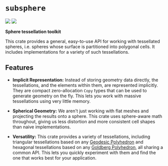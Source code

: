 # `subsphere` 
[![](https://img.shields.io/crates/v/subsphere.svg)](https://crates.io/crates/subsphere)
[![](https://docs.rs/subsphere/badge.svg)](https://docs.rs/subsphere/)

**Sphere tessellation toolkit**

This crate provides a general, easy-to-use API for working with tessellated spheres, i.e. spheres
whose surface is partitioned into polygonal cells. It includes implementations for a variety of
such tessellations.

## Features

* **Implicit Representation:** Instead of storing geometry data directly, the
tessellations, and the elements within them, are represented implicitly. They are compact
zero-allocation `Copy` types that can be used to generate geometry on the fly. This lets you work
with massive tessellations using very little memory.

* **Spherical Geometry:** We aren't just working with flat meshes and projecting the results
onto a sphere. This crate uses sphere-aware math throughout, giving us less distortion and
more consistent cell shapes than naive implementations.

* **Versatility:** This crate provides a variety of tessellations, including triangular
tessellations based on any [Geodesic Polyhedron](https://en.wikipedia.org/wiki/Geodesic_polyhedron)
and hexagonal tessellations based on any
[Goldberg Polyhedron](https://en.wikipedia.org/wiki/Goldberg_polyhedron), all sharing a common
API. This lets you quickly experiment with them and find the one that works best for your
application.
